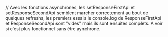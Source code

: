 // Avec les fonctions asynchrones, les setResponseFirstApi et setResponseSecondApi semblent marcher correctement au bout de quelques refreshs, les premiers essais le console.log de ResponseFirstApi et ResponseSecondApi sont "vides" mais ils sont ensuites complets. À voir si c'est plus fonctionnel sans être aynchrone.
